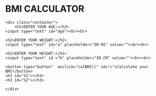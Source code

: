 <!DOCTYPE html>
<html lang="en" dir="ltr">
  <head>
    <meta charset="utf-8">
    <meta name="viewport" content="width=device-width, initial-scale=1.0">
    <title>BMI CALCULATOR</title>
       <link rel="stylesheet" type="text/css" href="BMI.css">
       <script type="text/javascript" src="BMI.js"></script>
  </head>

<body>
	<h1>BMI CALCULATOR</h1>

	<div class="container">
        <h2>ENTER YOUR AGE:</h2>
	<input type="text" id="age"><br><br>

	<h2>ENTER YOUR WEIGHT:</h2>
	<input type="text" id="a" placeholder="IN KG" value=""><br><br>

	<h2>ENTER YOUR HEIGHT:</h2>
	<input type="text" id ="b" placeholder="IN CM" value=""><br><br>

	<button type="button"  onclick="calBMI()" id="c">Calculate your BMI</button>
	<h3 id="S1"></h3>
	<h3 id="S2"></h3>

	</div>

</body>
</html>
